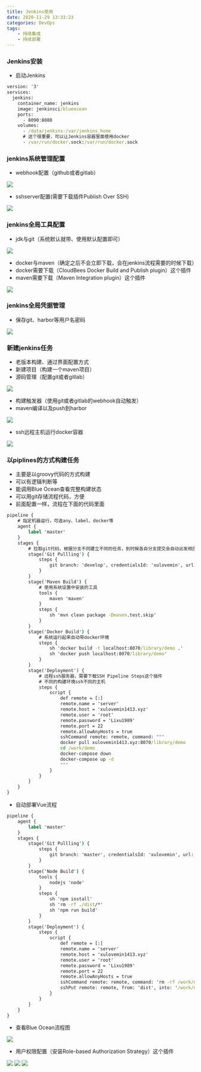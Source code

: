 ```yaml
---
title: Jenkins使用
date: 2020-11-29 13:33:23
categories: DevOps
tags:
    - 持续集成
    - 持续部署
---
```


### Jenkins安装

- 启动Jenkins
```cmd
version: '3'
services:
  jenkins:
    container_name: jenkins
    image: jenkinsci/blueocean
    ports:
      - 8090:8080
    volumes:
      - /data/jenkins:/var/jenkins_home
      # 这个很重要，可以让Jenkins容器里面使用docker
      - /var/run/docker.sock:/var/run/docker.sock 
```

### jenkins系统管理配置

- webhook配置（github或者gitlab）

![](./webhook.jpg)

- sshserver配置(需要下载插件Publish Over SSH)

![](./sshserver.jpg)

### jenkins全局工具配置

- jdk与git（系统默认就带、使用默认配置即可）

![](./jdk.jpg)
- docker与maven（确定之后不会立即下载，会在jenkins流程需要的时候下载）
- docker需要下载（CloudBees Docker Build and Publish plugin）这个插件
- maven需要下载（Maven Integration plugin）这个插件

![](./docker.jpg)

### jenkins全局凭据管理

- 保存git、harbor等用户名密码

![](./pingju.jpg)

### 新建jenkins任务

- 老版本构建、通过界面配置方式
- 新建项目（构建一个maven项目）
- 源码管理（配置git或者gitlab）

![](./git.jpg)
- 构建触发器（使用git或者gitlab的webhook自动触发）
- maven编译以及push到harbor

![](./maven.jpg)
- ssh远程主机运行docker容器

![](./sshrun.jpg)

### 以piplines的方式构建任务

- 主要是以groovy代码的方式构建
- 可以有逻辑判断等
- 能调用Blue Ocean查看完整构建状态
- 可以用git存储流程代码，方便
- 前面配置一样，流程在下面的代码里面

```cmd
pipeline {
    # 指定机器运行，可选any、label、docker等
    agent {
        label 'master'
    }
    stages {
        # 拉取git代码，根据分支不同建立不同的任务，到时候各自分支提交会自动出发相应的构建流程
        stage('Git Pullling') {
            steps {
                git branch: 'develop', credentialsId: 'xulovemin', url: 'https://github.com/xulovemin/demo.git'
            }
        }
        stage('Maven Build') {
            # 使用系统设置中安装的工具
            tools {
                maven 'maven'
            }
            steps {
                sh 'mvn clean package -Dmaven.test.skip'
            }
        }
        stage('Docker Build') {
            # 系统运行起来自动带docker环境
            steps {
                sh 'docker build -t localhost:8070/library/demo .'
                sh 'docker push localhost:8070/library/demo'
            }
        }
        stage('Deployment') {
            # 远程ssh服务器，需要下载SSH Pipeline Steps这个插件
            # 不同的构建环境ssh不同的主机
            steps {
                script {
                    def remote = [:]
                    remote.name = 'server'
                    remote.host = 'xulovemin1413.xyz'
                    remote.user = 'root'
                    remote.password = 'Lixu1989'
                    remote.port = 22
                    remote.allowAnyHosts = true
                    sshCommand remote: remote, command: """
                    docker pull xulovemin1413.xyz:8070/library/demo
                    cd /work/demo
                    docker-compose down
                    docker-compose up -d
                    """
                }
            }
        }
    }
}
```

- 自动部署Vue流程

```cmd
pipeline {
    agent {
        label 'master'
    }
    stages {
        stage('Git Pullling') {
            steps {
                git branch: 'master', credentialsId: 'xulovemin', url: 'https://github.com/xulovemin/demovue.git'
            }
        }
        stage('Node Build') {
            tools {
                nodejs 'node'
            }
            steps {
                sh 'npm install'
                sh 'rm -rf ./dist/*'
                sh 'npm run build'
            }
        }
        stage('Deployment') {
            steps {
                script {
                    def remote = [:]
                    remote.name = 'server'
                    remote.host = 'xulovemin1413.xyz'
                    remote.user = 'root'
                    remote.password = 'Lixu1989'
                    remote.port = 22
                    remote.allowAnyHosts = true
                    sshCommand remote: remote, command: 'rm -rf /work/nginx/dist/*'
                    sshPut remote: remote, from: 'dist', into: '/work/nginx'
                }
            }
        }
    }
}
```

- 查看Blue Ocean流程图

![](./blue.jpg)

- 用户权限配置（安装Role-based Authorization Strategy）这个插件

![](./role1.jpg)
![](./role2.jpg)
![](./role3.jpg)